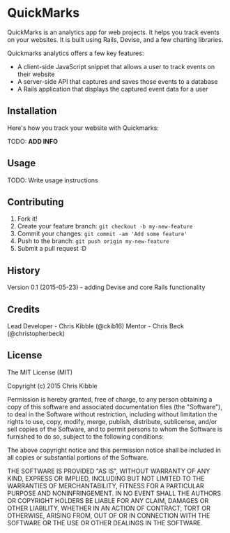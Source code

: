 # QuickMarks
 
QuickMarks is an analytics app for web projects. It helps you track events on your websites. It is built using Rails, Devise, and a few charting libraries.

Quickmarks analytics offers a few key features:  
- A client-side JavaScript snippet that allows a user to track events on their website  
- A server-side API that captures and saves those events to a database  
- A Rails application that displays the captured event data for a user  
 
## Installation
 
Here's how you track your website with Quickmarks:
 
TODO: **ADD INFO**
 
## Usage
 
TODO: Write usage instructions
 
## Contributing
 
1. Fork it!
2. Create your feature branch: `git checkout -b my-new-feature`
3. Commit your changes: `git commit -am 'Add some feature'`
4. Push to the branch: `git push origin my-new-feature`
5. Submit a pull request :D
 
## History
 
Version 0.1 (2015-05-23) - adding Devise and core Rails functionality
 
## Credits
 
Lead Developer - Chris Kibble (@ckib16)
Mentor - Chris Beck (@christopherbeck)
 
## License
 
The MIT License (MIT)

Copyright (c) 2015 Chris Kibble

Permission is hereby granted, free of charge, to any person obtaining a copy of this software and associated documentation files (the "Software"), to deal in the Software without restriction, including without limitation the rights to use, copy, modify, merge, publish, distribute, sublicense, and/or sell copies of the Software, and to permit persons to whom the Software is furnished to do so, subject to the following conditions:

The above copyright notice and this permission notice shall be included in all copies or substantial portions of the Software.

THE SOFTWARE IS PROVIDED "AS IS", WITHOUT WARRANTY OF ANY KIND, EXPRESS OR IMPLIED, INCLUDING BUT NOT LIMITED TO THE WARRANTIES OF MERCHANTABILITY, FITNESS FOR A PARTICULAR PURPOSE AND NONINFRINGEMENT. IN NO EVENT SHALL THE AUTHORS OR COPYRIGHT HOLDERS BE LIABLE FOR ANY CLAIM, DAMAGES OR OTHER LIABILITY, WHETHER IN AN ACTION OF CONTRACT, TORT OR OTHERWISE, ARISING FROM, OUT OF OR IN CONNECTION WITH THE SOFTWARE OR THE USE OR OTHER DEALINGS IN THE SOFTWARE.